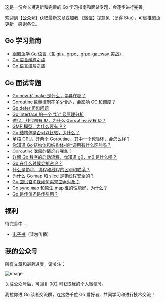 
这是一份会长期更新和完善的 Go 学习指南和面试专题，会逐步进行完善。

欢迎到【[公众号](https://github.com/eddycjy/go777#%E6%88%91%E7%9A%84%E5%85%AC%E4%BC%97%E5%8F%B7)】获取最新文章或加我 【[微信](https://github.com/eddycjy/go777#%E6%88%91%E7%9A%84%E5%85%AC%E4%BC%97%E5%8F%B7)】提意见（记得 Star），可倒推煎鱼更新，感谢各位。

## Go 学习指南

- [跟煎鱼学 Go 语言（含 gin、grpc、grpc-gateway 实战）](https://eddycjy.com/go-categories/)
- [Go 语言编程之旅](https://golang2.eddycjy.com/)
- [Go 语言进阶之旅](https://golang1.eddycjy.com/)

## Go 面试专题

- [Go new 和 make 是什么，差异在哪？](https://mp.weixin.qq.com/s/tZg3zmESlLmefAWdTR96Tg)
- [Goroutine 数量控制在多少合适，会影响 GC 和调度？](https://mp.weixin.qq.com/s/uWP2X6iFu7BtwjIv5H55vw)
- [Go defer 闭包问题](https://mp.weixin.qq.com/s/lELMqKho003h0gfKkZxhHQ)
- [Go interface 的一个 “坑” 及原理分析](https://mp.weixin.qq.com/s/vNACbdSDxC9S0LOAr7ngLQ)
- [进程、线程都有 ID，为什么 Goroutine 没有 ID？](https://mp.weixin.qq.com/s/qFAtgpbAsHSPVLuo3PYIhg)
- [GMP 模型，为什么要有 P？](https://mp.weixin.qq.com/s/an7dml9NLOhqOZjEGLdEEw)
- [Go 结构体是否可以比较，为什么？](https://mp.weixin.qq.com/s/HScH6nm3xf4POXVk774jUA)
- [单核 CPU，开两个 Goroutine，其中一个死循环，会怎么样？](https://mp.weixin.qq.com/s/h27GXmfGYVLHRG3Mu_8axw)
- [你知道 Go 结构体和结构体指针调用有什么区别吗？](https://mp.weixin.qq.com/s/g-D_eVh-8JaIoRne09bJ3Q)
- [Goroutine 泄露的情况有哪些？](https://mp.weixin.qq.com/s/ql01K1nOnEZpdbp--6EDYw)
- [详解 Go 程序的启动流程，你知道 g0，m0 是什么吗？](https://mp.weixin.qq.com/s/YK-TD3bZGEgqC0j-8U6VkQ)
- [Go 在什么时候会抢占 P？](https://mp.weixin.qq.com/s/WAPogwLJ2BZvrquoKTQXzg)
- [什么是协程，协程和线程的区别和联系？](https://mp.weixin.qq.com/s/vW5n_JWa3I-Qopbx4TmIgQ)
- [为什么 Go map 和 slice 是非线程安全的？](https://mp.weixin.qq.com/s/TzHvDdtfp0FZ9y1ndqeCRw)
- [Go 面试官问我如何实现面向对象？](https://mp.weixin.qq.com/s/2x4Sajv7HkAjWFPe4oD96g)
- [Go sync.map 和原生 map 谁的性能好，为什么？](https://mp.weixin.qq.com/s/8aufz1IzElaYR43ccuwMyA)
- [Go 是传值还是传引用？](https://mp.weixin.qq.com/s/qsxvfiyZfRCtgTymO9LBZQ)

## 福利

待完善中...

- [电子书](https://github.com/eddycjy/go777/blob/main/docs/book/%E7%94%B5%E5%AD%90%E4%B9%A6.md#go-%E8%AF%AD%E8%A8%80)（请勿传播）

## 我的公众号

所有文章和最新进度，请关注：

![image](https://image.eddycjy.com/7074be90379a121746146bc4229819f8.jpg)

关注公众号后，可回复 002 可获取我的个人微信号。

我拉你进 Go 读者交流群，连接数千位 Go 爱好者，共同学习和进行技术交流！

